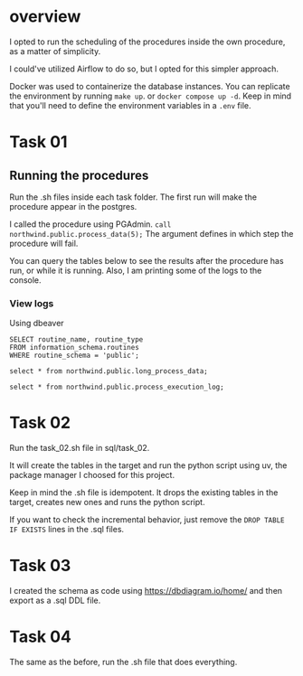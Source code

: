 # overview
I opted to run the scheduling of the procedures inside the own procedure, as a matter of simplicity.

I could've utilized Airflow to do so, but I opted for this simpler approach.

Docker was used to containerize the database instances. You can replicate the environment by running `make up`. or `docker compose up -d`.
Keep in mind that you'll need to define the environment variables in a `.env` file.

# Task 01
## Running the procedures
Run the .sh files inside each task folder.
The first run will make the procedure appear in the postgres.

I called the procedure using PGAdmin.
`call northwind.public.process_data(5);`
The argument defines in which step the procedure will fail.

You can query the tables below to see the results after the procedure has run, or while it is running.
Also, I am printing some of the logs to the console.

### View logs
Using dbeaver

````
SELECT routine_name, routine_type 
FROM information_schema.routines 
WHERE routine_schema = 'public';
````
`````
select * from northwind.public.long_process_data;

select * from northwind.public.process_execution_log;
`````
# Task 02
Run the task_02.sh file in sql/task_02.

It will create the tables in the target and run the python script using uv, the package manager I choosed for this project.

Keep in mind the .sh file is idempotent. It drops the existing tables in the target, creates new ones and runs the python script.

If you want to check the incremental behavior, just remove the `DROP TABLE IF EXISTS` lines in the .sql files.

# Task 03
I created the schema as code using https://dbdiagram.io/home/ and then export as a .sql DDL file.

# Task 04
The same as the before, run the .sh file that does everything.
